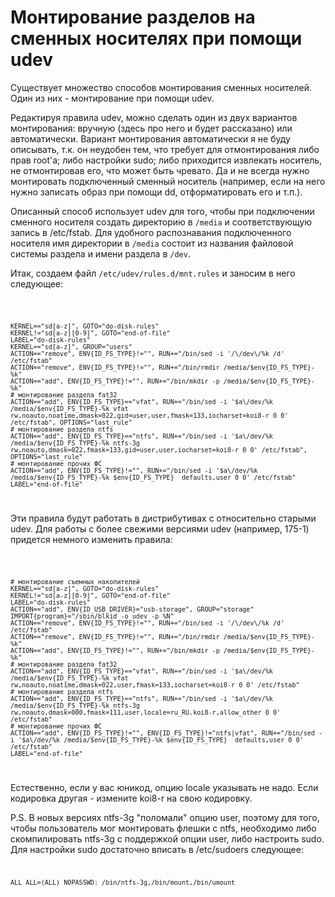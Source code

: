 # Монтирование разделов на сменных носителях при помощи udev

Существует множество способов монтирования сменных носителей. Один из
них - монтирование при помощи udev.

Редактируя правила udev, можно сделать один из двух вариантов
монтирования: вручную (здесь про него и будет рассказано) или
автоматически. Вариант монтирования автоматически я не буду описывать,
т.к. он неудобен тем, что требует для отмонтирования либо прав root'а;
либо настройки sudo; либо приходится извлекать носитель, не
отмонтировав его, что может быть чревато. Да и не всегда
нужно монтировать подключенный сменный носитель (например, если на
него нужно записать образ при помощи dd, отформатировать его и т.п.).

Описанный способ использует udev для того, чтобы при подключении
сменного носителя создать директорию в `/media` и
соответствующую запись в /etc/fstab. Для удобного
распознавания подключенного носителя имя директории в `/media`
состоит из названия файловой системы раздела и имени раздела в `/dev`.

Итак, создаем файл `/etc/udev/rules.d/mnt.rules` и заносим в него
следующее:

<code lang="C">

    KERNEL=="sd[a-z]", GOTO="do-disk-rules"
    KERNEL!="sd[a-z][0-9]", GOTO="end-of-file"
    LABEL="do-disk-rules"
    KERNEL=="sd[a-z]", GROUP="users"
    ACTION=="remove", ENV{ID_FS_TYPE}!="", RUN+="/bin/sed -i '/\/dev\/%k /d' /etc/fstab"
    ACTION=="remove", ENV{ID_FS_TYPE}!="", RUN+="/bin/rmdir /media/$env{ID_FS_TYPE}-%k"
    ACTION=="add", ENV{ID_FS_TYPE}!="", RUN+="/bin/mkdir -p /media/$env{ID_FS_TYPE}-%k"
    # монтирование раздела fat32
    ACTION=="add", ENV{ID_FS_TYPE}=="vfat", RUN+="/bin/sed -i '$a\/dev/%k /media/$env{ID_FS_TYPE}-%k vfat rw,noauto,noatime,dmask=022,gid=user,user,fmask=133,iocharset=koi8-r 0 0' /etc/fstab", OPTIONS="last_rule"
    # монтирование раздела ntfs
    ACTION=="add", ENV{ID_FS_TYPE}=="ntfs", RUN+="/bin/sed -i '$a\/dev/%k /media/$env{ID_FS_TYPE}-%k ntfs-3g rw,noauto,dmask=022,fmask=133,gid=user,user,iocharset=koi8-r 0 0' /etc/fstab", OPTIONS="last_rule"
    # монтирование прочих ФС
    ACTION=="add", ENV{ID_FS_TYPE}!="", RUN+="/bin/sed -i '$a\/dev/%k /media/$env{ID_FS_TYPE}-%k $env{ID_FS_TYPE}  defaults,user 0 0' /etc/fstab"
    LABEL="end-of-file"

</code>

Эти правила будут работать в дистрибутивах с относительно старыми udev.
Для работы с более свежими версиями udev (например, 175-1) придется
немного изменить правила:

<code lang="C">

    # монтирование съемных накопителей
    KERNEL=="sd[a-z]", GOTO="do-disk-rules"
    KERNEL!="sd[a-z][0-9]", GOTO="end-of-file"
    LABEL="do-disk-rules"
    ACTION=="add", ENV{ID_USB_DRIVER}="usb-storage", GROUP="storage"
    IMPORT{program}="/sbin/blkid -o udev -p %N"
    ACTION=="remove", ENV{ID_FS_TYPE}!="", RUN+="/bin/sed -i '/\/dev\/%k /d' /etc/fstab"
    ACTION=="remove", ENV{ID_FS_TYPE}!="", RUN+="/bin/rmdir /media/$env{ID_FS_TYPE}-%k"
    ACTION=="add", ENV{ID_FS_TYPE}!="", RUN+="/bin/mkdir -p /media/$env{ID_FS_TYPE}-%k"
    # монтирование раздела fat32
    ACTION=="add", ENV{ID_FS_TYPE}=="vfat", RUN+="/bin/sed -i '$a\/dev/%k /media/$env{ID_FS_TYPE}-%k vfat rw,noauto,noatime,dmask=022,user,fmask=133,iocharset=koi8-r 0 0' /etc/fstab"
    # монтирование раздела ntfs
    ACTION=="add", ENV{ID_FS_TYPE}=="ntfs", RUN+="/bin/sed -i '$a\/dev/%k /media/$env{ID_FS_TYPE}-%k ntfs-3g rw,noauto,dmask=000,fmask=111,user,locale=ru_RU.koi8-r,allow_other 0 0' /etc/fstab"
    # монтирование прочих ФС
    ACTION=="add", ENV{ID_FS_TYPE}!="", ENV{ID_FS_TYPE}!="ntfs|vfat", RUN+="/bin/sed -i '$a\/dev/%k /media/$env{ID_FS_TYPE}-%k $env{ID_FS_TYPE}  defaults,user 0 0' /etc/fstab"
    LABEL="end-of-file"

</code>

Естественно, если у вас юникод, опцию locale указывать не надо. Если
кодировка другая - измените koi8-r на свою кодировку.

P.S. В новых версиях ntfs-3g "поломали" опцию user, поэтому для того,
чтобы пользователь мог монтировать флешки с ntfs, необходимо либо
скомпилировать ntfs-3g с поддержкой опции user, либо настроить sudo.
Для настройки sudo достаточно вписать в /etc/sudoers следующее:
<code>

    ALL ALL=(ALL) NOPASSWD: /bin/ntfs-3g,/bin/mount,/bin/umount

</code>